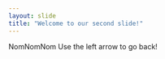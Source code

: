 ```yaml
---
layout: slide
title: "Welcome to our second slide!"
---
```

NomNomNom
Use the left arrow to go back!
